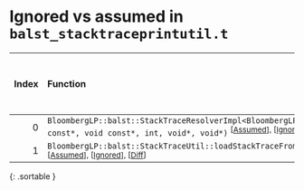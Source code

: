 # Ignored vs assumed in `balst_stacktraceprintutil.t`

<script src="../sorttable.js"></script>

|   Index | Function                                                                                                                                                                                                                              |   Difference in number of lines |   Function size difference in bytes |   Number of lines in assumed build | Number of bytes in assumed build   |   Number of lines in ignored build | Number of bytes in ignored build   |
|--------:|:--------------------------------------------------------------------------------------------------------------------------------------------------------------------------------------------------------------------------------------|--------------------------------:|------------------------------------:|-----------------------------------:|:-----------------------------------|-----------------------------------:|:-----------------------------------|
|       0 | `BloombergLP::balst::StackTraceResolverImpl<BloombergLP::balst::ObjectFileFormat::Elf>::processLoadedImage(char const*, void const*, int, void*, void*)` <sup>\[[Assumed](0-assume)\], \[[Ignored](0-none)\], \[[Diff](0-diff.html)\] |                               4 |                                  16 |                                736 | 4,240,432                          |                                720 | 4,240,432                          |
|       1 | `BloombergLP::balst::StackTraceUtil::loadStackTraceFromStack(BloombergLP::balst::StackTrace*, int, bool)` <sup>\[[Assumed](1-assume)\], \[[Ignored](1-none)\], \[[Diff](1-diff.html)\]                                                |                               1 |                                   0 |                                464 | 4,232,752                          |                                464 | 4,232,752                          |
{: .sortable }
